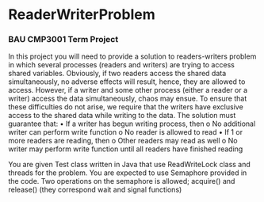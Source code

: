 # ReaderWriterProblem

### BAU CMP3001 Term Project

In this project you will need to provide a solution to readers-writers problem in which several processes
(readers and writers) are trying to access shared variables. Obviously, if two readers access the shared
data simultaneously, no adverse effects will result, hence, they are allowed to access. However, if a
writer and some other process (either a reader or a writer) access the data simultaneously, chaos may
ensue. To ensure that these difficulties do not arise, we require that the writers have exclusive access
to the shared data while writing to the data.
The solution must guarantee that:
• If a writer has begun writing process, then
o No additional writer can perform write function
o No reader is allowed to read
• If 1 or more readers are reading, then
o Other readers may read as well
o No writer may perform write function until all readers have finished reading

You are given Test class written in Java that use ReadWriteLock class and threads for the problem.
You are expected to use Semaphore provided in the code.
Two operations on the semaphore is allowed; acquire() and release() (they correspond wait and
signal functions)
